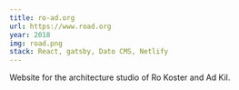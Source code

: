 ```yaml
---
title: ro-ad.org
url: https://www.road.org
year: 2018
img: road.png
stack: React, gatsby, Dato CMS, Netlify
---
```

Website for the architecture studio of Ro Koster and Ad Kil.
